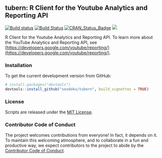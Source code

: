 ## tubern: R Client for the Youtube Analytics and Reporting API

[![Build status](https://ci.appveyor.com/api/projects/status/th08w0p7q247p6a7?svg=true)](https://ci.appveyor.com/project/soodoku/tubern)
[![Build Status](https://travis-ci.org/soodoku/tubern.svg?branch=master)](https://travis-ci.org/soodoku/tubern)
[![CRAN_Status_Badge](http://www.r-pkg.org/badges/version/tubern)](https://cran.r-project.org/package=tubern)
![](http://cranlogs.r-pkg.org/badges/grand-total/tubern)

R Client for the Youtube Analytics and Reporting API. To learn more about the YouTube Analytics and Reporting API, see [https://developers.google.com/youtube/reporting/](https://developers.google.com/youtube/reporting/).

### Installation

To get the current development version from GitHub:

```r
# install.packages("devtools")
devtools::install_github("soodoku/tubern", build_vignettes = TRUE)
```

### License
Scripts are released under the [MIT License](http://opensource.org/licenses/MIT).

### Contributor Code of Conduct

The project welcomes contributions from everyone! In fact, it depends on it. To maintain this welcoming atmosphere, and to collaborate in a fun and productive way, we expect contributors to the project to abide by the [Contributor Code of Conduct](http://contributor-covenant.org/version/1/0/0/).
